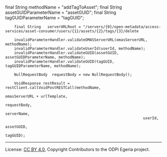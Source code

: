 <!-- SPDX-License-Identifier: CC-BY-4.0 -->
<!-- Copyright Contributors to the ODPi Egeria project. -->


final String   methodName  = "addTagToAsset";
        final String   assetGUIDParameterName = "assetGUID";
        final String   tagGUIDParameterName = "tagGUID";

        final String   serverURLRoot = "/servers/{0}/open-metadata/access-services/asset-consumer/users/{1}/assets/{2}/tags/{3}/delete

        invalidParameterHandler.validateOMASServerURL(omasServerURL, methodName);
        invalidParameterHandler.validateUserId(userId, methodName);
        invalidParameterHandler.validateGUID(assetGUID, assetGUIDParameterName, methodName);
        invalidParameterHandler.validateGUID(tagGUID, tagGUIDParameterName, methodName);

        NullRequestBody  requestBody = new NullRequestBody();

        VoidResponse restResult = restClient.callVoidPostRESTCall(methodName,
                                                                  omasServerURL + urlTemplate,
                                                                  requestBody,
                                                                  serverName,
                                                                  userId,
                                                                  assetGUID,
                                                                  tagGUID);



----
License: [CC BY 4.0](https://creativecommons.org/licenses/by/4.0/),
Copyright Contributors to the ODPi Egeria project.